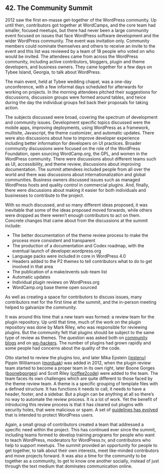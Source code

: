 
## 42. The Community Summit

2012 saw the first en-masse get-together of the WordPress community. Up until then, contributors got together at WordCamps, and the core team had smaller, focused meetups, but there had never been a large community event focused on issues that face WordPress software development and the wider WordPress community. The event was invitation only. Community members could nominate themselves and others to receive an invite to the event and this list was reviewed by a team of 18 people who voted on who would be invited. The attendees came from across the WordPress community, including active contributors, bloggers, plugin and theme developers, and business owners. They came together for a few days on Tybee Island, Georgia, to talk about WordPress.

The main event, held at Tybee wedding chapel, was a one-day unconference, with a few informal days scheduled for afterwards for working on projects. In the morning attendees pitched their suggestions for discussions, discussion groups were formed around tables, and twice during the day the individual groups fed back their proposals for taking action. 

The subjects discussed were broad, covering the spectrum of development and community issues. Development specific topics discussed were the mobile apps, improving deployments, using WordPress as a framework, multisite, Javascript, the theme customizer, and automatic updates. There were also discussions about how to improve developer experience including better information for developers on UI practices. Broader community discussions were focused on the role of the WordPress Foundation, open sourcing WordCamp.org, the GPL, and women in the WordPress community. There were discussions about different teams such as UI, accessibility, and theme review, discussions about improving documentation. The summit attendees included people from all over the world and there was discussions about internationalization and global communities. Business owners discussed issues such as managed WordPress hosts and quality control in commercial plugins. And, finally, there were discussions about making it easier for both individuals and businesses to contribute to the project.

With so much discussed, and so many different ideas proposed, it was inevitable that some of the ideas proposed moved forwards, while others were dropped as there weren’t enough contributors to act on them. Concrete changes that came about from the discussions at the summit include:

- The better documentation of the theme review process to make the process more consistent and transparent
- The production of a documentation and Codex roadmap, with the eventual launch of developer.wordpress.org
- Language packs were included in core in WordPress 4.0
- Headers added to the P2 themes to tell contributors what to do to get involved in that area
- The publication of a make/events sub-team list
- Automatic updates 
- Individual plugin reviews on WordPress.org
- WordCamp.org base theme open sourced

As well as creating a space for contributors to discuss issues, many contributors met for the first time at the summit, and the in-person meeting helped to galvanize the community. 

It was around this time that a new team was formed: a review team for the plugin repository. Up until that time, much of the work on the plugin repository was done by Mark Riley, who was responsible for reviewing plugins. But the community felt that plugins should be subject to the same type of review as themes. The question was asked both on [community blogs](http://wptavern.com/is-a-plugin-validation-team-a-pipe-dream) and on [wp-hackers](http://lists.wordpress.org/pipermail/wp-hackers/2010-August/034146.html). The number of plugins had grown rapidly and some people had concerns about the quality of the code.	

Otto started to review the plugins too, and later Mika Epstein ([ipstenu](https://profiles.wordpress.org/ipstenu)) Pippin Williamson ([morduak](https://profiles.wordpress.org/mordauk)) was added in 2012, when the plugin review team started to become a proper team in its own right, later Boone Gorges ([boonebgorges](https://profiles.wordpress.org/boonebgorge)) and Scott Riley ([coffee2code](http://profiles.wordpress.org/coffee2code)) were added to the team. The team faces its own challenges which are quite different to those faced by the theme review team. A theme is a specific grouping of template files with a defined structure. It has functions it needs to call, it needs to have a header, footer, and a sidebar. But a plugin can be anything at all so there’s no way to automate the review process. It is a lot of work. Yet the benefit of introducing this review process is that it has cleared out plugins with security holes, that were malicious or spam. A set of [guidelines has evolved](https://wordpress.org/plugins/about/guidelines/) that is intended to protect WordPress users. 

Again, a small group of contributors created a team that addressed a specific need within the project. This has continued ever since the summit, including teams formed to develop training programs for people who want to teach WordPress, moderators for WordPress.tv, and contributors who help to support meetups. The summit provided an opportunity for people to get together, to talk about their own interests, meet like-minded contributors and move projects forward. It was also a time for the community to be together as a community, to get to know one another socially, instead of just through the text medium that dominates communication online. 
